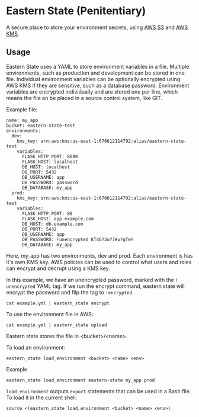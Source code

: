 # Eastern State (Penitentiary)

A secure place to store your environment secrets, using [AWS S3](https://aws.amazon.com/s3/) and [AWS KMS](https://aws.amazon.com/kms/).

## Usage

Eastern State uses a YAML to store environment variables in a file. Multiple environments, such as production and development can be stored in one file. Individual environment variables can be optionally encrypted using AWS KMS if they are sensitive, such as a database password. Environment variables are encrypted individually and are stored one per line, which means the file an be placed in a source control system, like GIT.

Example file:

```
name: my_app
bucket: eastern-state-test
environments:
  dev:
    kms_key: arn:aws:kms:us-east-1:676612114792:alias/eastern-state-test
    variables:
      FLASK_HTTP_PORT: 8080
      FLASK_HOST: localhost
      DB_HOST: localhost
      DB_PORT: 5432
      DB_USERNAME: app
      DB_PASSWORD: password
      DB_DATABASE: my_app
  prod:
    kms_key: arn:aws:kms:us-east-1:676612114792:alias/eastern-state-test
    variables:
      FLASK_HTTP_PORT: 80
      FLASK_HOST: app.example.com
      DB_HOST: db.example.com
      DB_PORT: 5432
      DB_USERNAME: app
      DB_PASSWORD: !unencrypted KT46?Ju?7#u?gTeY
      DB_DATABASE: my_app
```

Here, my_app has two environments, dev and prod. Each environment is has it's own KMS key. AWS policies can be used to control what users and roles can encrypt and decrupt using a KMS key.

In this example, we have an unencrypted password, marked with the `! unencrypted` YAML tag. If we run the encrypt command, eastern state will encrypt the password and flip the tag to `!encrypted`

```
cat example.yml | eastern_state encrypt
```

To use the environment file in AWS:

```
cat example.yml | eastern_state upload
```

Eastern state stores the file in \<bucket\>/\<name\>.


To load an environment:

```
eastern_state load_environment <bucket> <name> <env>
```

Example

```
eastern_state load_environment eastern-state my_app prod
```

`load_environment` outputs `export` statements that can be used in a Bash file. To load it in the current shell:

```
source <(eastern_state load_environment <bucket> <name> <env>)
```
